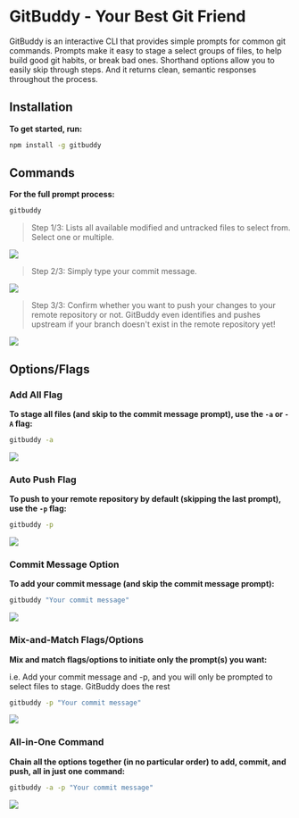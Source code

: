 # GitBuddy - Your Best Git Friend

GitBuddy is an interactive CLI that provides simple prompts for common git commands. Prompts make it easy to stage a select groups of files, to help build good git habits, or break bad ones. Shorthand options allow you to easily skip through steps. And it returns clean, semantic responses throughout the process.

## Installation

**To get started, run:**

```bash
npm install -g gitbuddy
```

## Commands

**For the full prompt process:**

```bash
gitbuddy
```

> Step 1/3: Lists all available modified and untracked files to select from. Select one or multiple.

![](https://gitbuddy.s3-us-west-2.amazonaws.com/GitBuddy_Step_1-min.gif)


> Step 2/3: Simply type your commit message.

![](https://gitbuddy.s3-us-west-2.amazonaws.com/GitBuddy_Step_2-min.gif)


> Step 3/3: Confirm whether you want to push your changes to your remote repository or not. GitBuddy even identifies and pushes upstream if your branch doesn't exist in the remote repository yet!

![](https://gitbuddy.s3-us-west-2.amazonaws.com/GitBuddy_Step_3-min.gif)


## Options/Flags

### Add All Flag

**To stage all files (and skip to the commit message prompt), use the `-a` or `-A` flag:**

```bash
gitbuddy -a
```

![](https://gitbuddy.s3-us-west-2.amazonaws.com/GitBuddy_Add_Flag-min.gif)


### Auto Push Flag

**To push to your remote repository by default (skipping the last prompt), use the `-p` flag:**

```bash
gitbuddy -p
```

![](https://gitbuddy.s3-us-west-2.amazonaws.com/GitBuddy_P_Flag-min.gif)


### Commit Message Option

**To add your commit message (and skip the commit message prompt):**

```bash
gitbuddy "Your commit message"
```

![](https://gitbuddy.s3-us-west-2.amazonaws.com/GitBuddy_Commit_Flag-min.gif)


### Mix-and-Match Flags/Options

**Mix and match flags/options to initiate only the prompt(s) you want:**

i.e. Add your commit message and -p, and you will only be prompted to select files to stage. GitBuddy does the rest

```bash
gitbuddy -p "Your commit message"
```

![](https://gitbuddy.s3-us-west-2.amazonaws.com/GitBuddy_Combo_Flags-min.gif)


### All-in-One Command

**Chain all the options together (in no particular order) to add, commit, and push, all in just one command:**

```bash
gitbuddy -a -p "Your commit message"
```

![](https://gitbuddy.s3-us-west-2.amazonaws.com/GitBuddy_All_Flags-min.gif)
